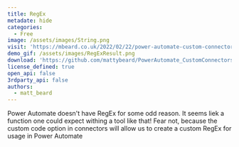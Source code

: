 ```yaml
---
title: RegEx
metadate: hide
categories:
  - Free
image: /assets/images/String.png
visit: 'https://mbeard.co.uk/2022/02/22/power-automate-custom-connector-series-5-regexreplace/'
demo_gif: /assets/images/RegExResult.png
download: 'https://github.com/mattybeard/PowerAutomate_CustomConnectors/tree/master/RegexReplace'
license_defined: true
open_api: false
3rdparty_api: false
authors:
  - matt_beard
---
```

Power Automate doesn't have RegEx for some odd reason. It seems liek a function one could expect withing a tool like that! Fear not, because the custom code option in connectors will allow us to create a custom RegEx for usage in Power Automate